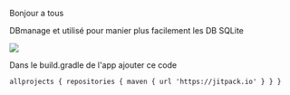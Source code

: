 Bonjour a tous

DBmanage et utilisé pour manier plus facilement les DB SQLite

[![](https://jitpack.io/v/LeGlitcheurDu78/Dbmanage.svg)](https://jitpack.io/#LeGlitcheurDu78/Dbmanage)

Dans le build.gradle de l'app ajouter ce code

`allprojects {
     repositories {
         maven { url 'https://jitpack.io' }
     }
}`
